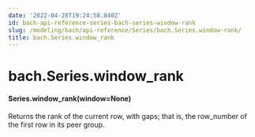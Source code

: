 ```yaml
---
date: '2022-04-28T19:24:58.840Z'
id: bach-api-reference-series-bach-series-window-rank
slug: /modeling/bach/api-reference/Series/bach.Series.window-rank/
title: bach.Series.window_rank
---
```


# bach.Series.window_rank


#### Series.window_rank(window=None)
Returns the rank of the current row, with gaps; that is, the row_number of the first row
in its peer group.

<!-- !! processed by numpydoc !! -->
